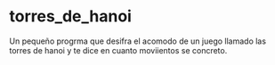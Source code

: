 # torres_de_hanoi
Un pequeño progrma que desifra el acomodo de un juego llamado las torres de hanoi y te dice en cuanto moviientos se concreto.

